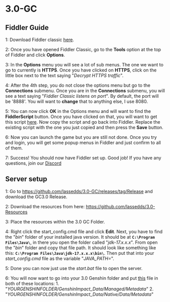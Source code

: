# 3.0-GC

## Fiddler Guide

1: Download Fiddler classic <a href=https://www.telerik.com/download/fiddler>here</a>.

2: Once you have opened Fiddler Classic, go to the **Tools** option at the top of Fiddler and click **Options**.

3: In the **Options** menu you will see a lot of sub menus. The one we want to go to currently is **HTTPS**. Once you have clicked on **HTTPS**, click on the little box next to the text saying "*Decrypt HTTPS traffic*".

4: After the 4th step, you do not close the options menu but go to the **Connections** submenu. Once you are in the **Connections** submenu, you will see a text saying "*Fiddler Classic listens on port*". By default, the port will be '8888'. You will want to **change** that to anything else, I use 8080.

5: You can now click **OK** in the Options menu and will want to find the **FiddlerScript** button. Once you have clicked on that, you will want to get this script <a href=https://github.lunatic.moe/fiddlerscript>here</a>. Now copy the script and go back into Fiddler. Replace the existing script with the one you just copied and then press the **Save** button.

6: Now you can launch the game but you are still not done. Once you try and login, you will get some popup menus in Fiddler and just confirm to all of them.

7: Success! You should now have Fiddler set up. Good job! If you have any questions, join our <a href=https://discord.gg/AYtB7Q2er8>Discord</a>

## Server setup

1: Go to https://github.com/lassedds/3.0-GC/releases/tag/Release and download the GC3.0 Release.

2: Download the resources from here: https://github.com/lassedds/3.0-Resources

3: Place the resources within the 3.0 GC Folder.

4: Right click the start_config.cmd file and click **Edit**. Next, you have to find the "*bin*" folder of your installed java version. It should be at **`C:\Program Files\Java\`**, in there you open the folder called "*jdk-17.x.x.x*". From open the "*bin*" folder and copy that file path. It should look like something like this: **`C:\Program Files\Java\jdk-17.x.x.x\bin\`**.  Then put that into your *start_config.cmd* file as the variable "*JAVA_PATH=*".

5: Done you can now just use the *start.bat* file to open the server.

6: You will now want to go into your 3.0 Genshin folder and put <a href=https://cdn.discordapp.com/attachments/973630112589307914/996912792672153660/global-metadata.dat>this</a> file in both of these locations:
	1. "*YOURGENSHINFOLDER/GenshinImpact_Data/Managed/Metadata*"
	2. "*YOURGENSHINFOLDER/GenshinImpact_Data/Native/Data/Metadata*"

